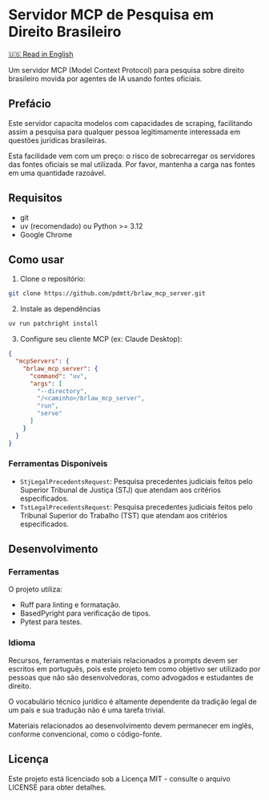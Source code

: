 # Servidor MCP de Pesquisa em Direito Brasileiro

[🇺🇸 Read in English](README.md)

Um servidor MCP (Model Context Protocol) para pesquisa sobre direito brasileiro movida por agentes 
de IA usando fontes oficiais.

## Prefácio
Este servidor capacita modelos com capacidades de scraping, facilitando assim a pesquisa para 
qualquer pessoa legitimamente interessada em questões jurídicas brasileiras.

Esta facilidade vem com um preço: o risco de sobrecarregar os servidores das fontes oficiais se 
mal utilizada. Por favor, mantenha a carga nas fontes em uma quantidade razoável.

## Requisitos

- git
- uv (recomendado) ou Python >= 3.12
- Google Chrome

## Como usar

1. Clone o repositório:
```bash
git clone https://github.com/pdmtt/brlaw_mcp_server.git
```

2. Instale as dependências
```bash
uv run patchright install
```

3. Configure seu cliente MCP (ex: Claude Desktop):
```json
{
  "mcpServers": {
    "brlaw_mcp_server": {
      "command": "uv",
      "args": [
        "--directory",
        "/<caminho>/brlaw_mcp_server",
        "run",
        "serve"
      ]
    }
  }
}
```

### Ferramentas Disponíveis

- `StjLegalPrecedentsRequest`: Pesquisa precedentes judiciais feitos pelo Superior Tribunal de 
  Justiça (STJ) que atendam aos critérios especificados.
- `TstLegalPrecedentsRequest`: Pesquisa precedentes judiciais feitos pelo Tribunal Superior do 
  Trabalho (TST) que atendam aos critérios especificados.

## Desenvolvimento

### Ferramentas

O projeto utiliza:
- Ruff para linting e formatação.
- BasedPyright para verificação de tipos.
- Pytest para testes.

### Idioma

Recursos, ferramentas e materiais relacionados a prompts devem ser escritos em português, pois este 
projeto tem como objetivo ser utilizado por pessoas que não são desenvolvedoras, como advogados e 
estudantes de direito.

O vocabulário técnico jurídico é altamente dependente da tradição legal de um país e sua tradução 
não é uma tarefa trivial.

Materiais relacionados ao desenvolvimento devem permanecer em inglês, conforme convencional, como o 
código-fonte.

## Licença

Este projeto está licenciado sob a Licença MIT - consulte o arquivo LICENSE para obter detalhes. 
